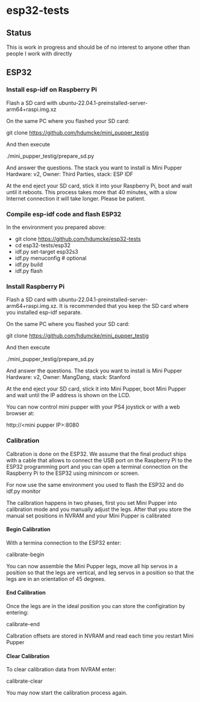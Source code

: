 # esp32-tests

## Status

This is work in progress and should be of no interest to anyone other than people I work with directly

## ESP32

### Install esp-idf on Raspberry Pi

Flash a SD card with ubuntu-22.04.1-preinstalled-server-arm64+raspi.img.xz

On the same PC where you flashed your SD card:

git clone https://github.com/hdumcke/mini_pupper_testig

And then execute 

./mini_pupper_testig/prepare_sd.py

And answer the questions. The stack you want to install is Mini Pupper Hardware: v2, Owner: Third Parties, stack: ESP IDF

At the end eject your SD card, stick it into your Raspberry Pi, boot and wait until it reboots. This process takes more that 40 minutes, with a slow Internet connection it will take longer. Please be patient.

### Compile esp-idf code and flash ESP32

In the environment you prepared above:

- git clone https://github.com/hdumcke/esp32-tests
- cd esp32-tests/esp32
- idf.py set-target esp32s3
- idf.py menuconfig # optional
- idf.py build
- idf.py flash

### Install Raspberry Pi

Flash a SD card with ubuntu-22.04.1-preinstalled-server-arm64+raspi.img.xz. It is recommended that you keep the SD card where you installed esp-idf separate.

On the same PC where you flashed your SD card:

git clone https://github.com/hdumcke/mini_pupper_testig

And then execute 

./mini_pupper_testig/prepare_sd.py

And answer the questions. The stack you want to install is Mini Pupper Hardware: v2, Owner: MangDang, stack: Stanford

At the end eject your SD card, stick it into Mini Pupper, boot Mini Pupper and wait until the IP address is shown on the LCD.

You can now control mini pupper with your PS4 joystick or with a web browser at:

http://&lt;mini pupper IP&gt;:8080

### Calibration

Calbration is done on the ESP32. We assume that the final product ships with a cable that allows to connect the USB port on the Raspberry Pi to the ESP32 programming port and you can open a terminal connection on the Raspberry Pi
to the ESP32 using minincom or screen.

For now use the same environment you used to flash the ESP32 and do idf.py monitor

The calibration happens in two phases, first you set Mini Pupper into calibration mode and you manually adjust the legs. After that you store the manual set positions in NVRAM and your Mini Pupper is calibrated

#### Begin Calibration

With a termina connection to the ESP32 enter:

  calibrate-begin

You can now assemble the Mini Pupper legs, move all hip servos in a position so that the legs are vertical, and leg servos in a position so that the legs are in an orientation of 45 degrees.

#### End Calibration

Once the legs are in the ideal position you can store the configiration by entering:

  calibrate-end

Calbration offsets are stored in NVRAM and read each time you restart Mini Pupper

#### Clear Calibration

To clear calibration data from NVRAM enter:

  calibrate-clear

You may now start the calibration process again.
